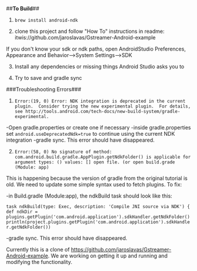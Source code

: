 ##**To Build**##

1. `brew install android-ndk`

2. clone this project and follow "How To" instructions in readme: 
itwis://github.com/jaroslavas/Gstreamer-Android-example

If you don't know your sdk or ndk paths, open AndroidStudio Preferences, Appearance and Behavior-->System Settings-->SDK

3. Install any dependencies or missing things Android Studio asks you to 

4. Try to save and gradle sync

###Troubleshooting Errors###

1. `Error:(19, 0) Error: NDK integration is deprecated in the current plugin.  Consider trying the new experimental plugin.  For details, see http://tools.android.com/tech-docs/new-build-system/gradle-experimental.`

-Open gradle.properties or create one if necessary
-inside gradle.properties set `android.useDeprecatedNdk=true` to continue using the current NDK integration
-gradle sync. This error should have disappeared.

2. `Error:(58, 0) No signature of method: com.android.build.gradle.AppPlugin.getNdkFolder() is applicable for argument types: () values: []
 	open file. (or open build.grade (Module: app)`

This is happening because the version of gradle from the original tutorial is old. We need to update some simple syntax used to fetch plugins.
To fix:

-in Build.gradle (Module:app), the ndkBuild task should look like this:

`task ndkBuild(type: Exec, description: 'Compile JNI source via NDK') {
    def ndkDir = plugins.getPlugin('com.android.application').sdkHandler.getNdkFolder()
    println(project.plugins.getPlugin('com.android.application').sdkHandler.getNdkFolder())`

-gradle sync. This error should have disappeared.


Currently this is a clone of https://github.com/jaroslavas/Gstreamer-Android-example. We are working on getting it up and running and modifying the functionality.
